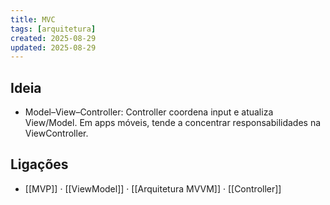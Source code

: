 ```yaml
---
title: MVC
tags: [arquitetura]
created: 2025-08-29
updated: 2025-08-29
---
```


## Ideia
- Model–View–Controller: Controller coordena input e atualiza View/Model. Em apps móveis, tende a concentrar responsabilidades na ViewController.

## Ligações
- [[MVP]] · [[ViewModel]] · [[Arquitetura MVVM]] · [[Controller]]
